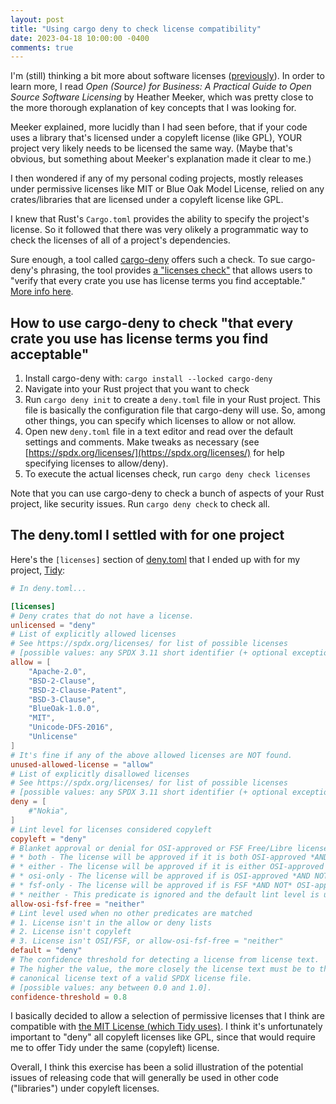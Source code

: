 ```yaml
---
layout: post
title: "Using cargo deny to check license compatibility"
date: 2023-04-18 10:00:00 -0400
comments: true
---
```


I'm (still) thinking a bit more about software licenses ([previously](https://sts10.github.io/2023/01/26/exploring-new-software-licenses.html)). In order to learn more, I read _Open (Source) for Business: A Practical Guide to Open Source Software Licensing_ by Heather Meeker, which was pretty close to the more thorough explanation of key concepts that I was looking for. 

Meeker explained, more lucidly than I had seen before, that if your code uses a library that's licensed under a copyleft license (like GPL), YOUR project very likely needs to be licensed the same way. (Maybe that's obvious, but something about Meeker's explanation made it clear to me.)

I then wondered if any of my personal coding projects, mostly releases under permissive licenses like MIT or Blue Oak Model License, relied on any crates/libraries that are licensed under a copyleft license like GPL. 

I knew that Rust's `Cargo.toml` provides the ability to specify the project's license. So it followed that there was very olikely a programmatic way to check the licenses of all of a project's dependencies. 

Sure enough, a tool called [cargo-deny](https://github.com/EmbarkStudios/cargo-deny) offers such a check. To sue cargo-deny's phrasing, the tool provides [a "licenses check"](https://github.com/EmbarkStudios/cargo-deny#licenses) that allows users to "verify that every crate you use has license terms you find acceptable." [More info here](https://embarkstudios.github.io/cargo-deny/checks/licenses/index.html).

## How to use cargo-deny to check "that every crate you use has license terms you find acceptable"

1. Install cargo-deny with: `cargo install --locked cargo-deny`
2. Navigate into your Rust project that you want to check
3. Run `cargo deny init` to create a `deny.toml` file in your Rust project. This file is basically the configuration file that cargo-deny will use. So, among other things, you can specify which licenses to allow or not allow. 
4. Open new `deny.toml` file in a text editor and read over the default settings and comments. Make tweaks as necessary (see [https://spdx.org/licenses/](https://spdx.org/licenses/) for help specifying licenses to allow/deny).
5. To execute the actual licenses check, run `cargo deny check licenses`

Note that you can use cargo-deny to check a bunch of aspects of your Rust project, like security issues. Run `cargo deny check` to check all.

## The deny.toml I settled with for one project

Here's the `[licenses]` section of [deny.toml](https://github.com/sts10/tidy/blob/main/deny.toml) that I ended up with for my project, [Tidy](https://github.com/sts10/tidy):

```toml
# In deny.toml...

[licenses]
# Deny crates that do not have a license.
unlicensed = "deny"
# List of explicitly allowed licenses
# See https://spdx.org/licenses/ for list of possible licenses
# [possible values: any SPDX 3.11 short identifier (+ optional exception)].
allow = [
    "Apache-2.0",
    "BSD-2-Clause",
    "BSD-2-Clause-Patent",
    "BSD-3-Clause",
    "BlueOak-1.0.0",
    "MIT",
    "Unicode-DFS-2016",
    "Unlicense"
]
# It's fine if any of the above allowed licenses are NOT found.
unused-allowed-license = "allow"
# List of explicitly disallowed licenses
# See https://spdx.org/licenses/ for list of possible licenses
# [possible values: any SPDX 3.11 short identifier (+ optional exception)].
deny = [
    #"Nokia",
]
# Lint level for licenses considered copyleft
copyleft = "deny"
# Blanket approval or denial for OSI-approved or FSF Free/Libre licenses
# * both - The license will be approved if it is both OSI-approved *AND* FSF
# * either - The license will be approved if it is either OSI-approved *OR* FSF
# * osi-only - The license will be approved if is OSI-approved *AND NOT* FSF
# * fsf-only - The license will be approved if is FSF *AND NOT* OSI-approved
# * neither - This predicate is ignored and the default lint level is used
allow-osi-fsf-free = "neither"
# Lint level used when no other predicates are matched
# 1. License isn't in the allow or deny lists
# 2. License isn't copyleft
# 3. License isn't OSI/FSF, or allow-osi-fsf-free = "neither"
default = "deny"
# The confidence threshold for detecting a license from license text.
# The higher the value, the more closely the license text must be to the
# canonical license text of a valid SPDX license file.
# [possible values: any between 0.0 and 1.0].
confidence-threshold = 0.8
```

I basically decided to allow a selection of permissive licenses that I think are compatible with [the MIT License (which Tidy uses)](https://github.com/sts10/tidy/blob/main/LICENSE). I think it's unfortunately important to "deny" all copyleft licenses like GPL, since that would require me to offer Tidy under the same (copyleft) license.

Overall, I think this exercise has been a solid illustration of the potential issues of releasing code that will generally be used in other code ("libraries") under copyleft licenses.
